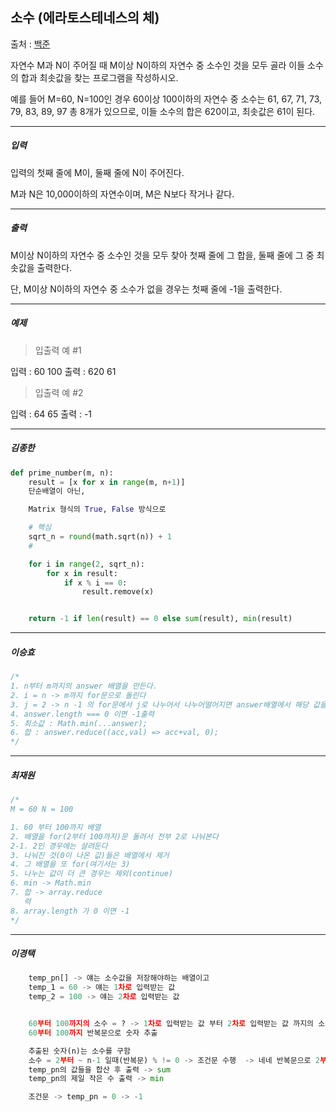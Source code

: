 ## 소수 (에라토스테네스의 체)

출처 : [백준](https://www.acmicpc.net/problem/2581)

자연수 M과 N이 주어질 때 M이상 N이하의 자연수 중 소수인 것을 모두 골라 이들 소수의 합과 최솟값을 찾는 프로그램을 작성하시오.

예를 들어 M=60, N=100인 경우 60이상 100이하의 자연수 중 소수는 61, 67, 71, 73, 79, 83, 89, 97 총 8개가 있으므로, 이들 소수의 합은 620이고, 최솟값은 61이 된다.

---

##### 입력

입력의 첫째 줄에 M이, 둘째 줄에 N이 주어진다.

M과 N은 10,000이하의 자연수이며, M은 N보다 작거나 같다.

---

##### 출력

M이상 N이하의 자연수 중 소수인 것을 모두 찾아 첫째 줄에 그 합을, 둘째 줄에 그 중 최솟값을 출력한다.

단, M이상 N이하의 자연수 중 소수가 없을 경우는 첫째 줄에 -1을 출력한다.

---

##### 예제

> 입출력 예 #1

입력 : 60 100
출력 : 620 61

> 입출력 예 #2

입력 : 64 65
출력 : -1

---

##### 김종한

```python
def prime_number(m, n):
    result = [x for x in range(m, n+1)]
    단순배열이 아닌,

    Matrix 형식의 True, False 방식으로

    # 핵심
    sqrt_n = round(math.sqrt(n)) + 1
    #

    for i in range(2, sqrt_n):
        for x in result:
            if x % i == 0:
                result.remove(x)


    return -1 if len(result) == 0 else sum(result), min(result)

```

---

##### 이승효

```javascript
/*
1. n부터 m까지의 answer 배열을 만든다.
2. i = n -> m까지 for문으로 돌린다
3. j = 2 -> n -1 의 for문에서 j로 나누어서 나누어떨어지면 answer배열에서 해당 값을 삭제 & continue
4. answer.length === 0 이면 -1출력
5. 최소값 : Math.min(...answer);
6. 합 : answer.reduce((acc,val) => acc+val, 0);
*/
```

---

##### 최재원

```javascript
/*
M = 60 N = 100

1. 60 부터 100까지 배열
2. 배열을 for(2부터 100까지)문 돌려서 전부 2로 나눠본다
2-1. 2인 경우에는 살려둔다
3. 나눠진 것(0이 나온 값)들은 배열에서 제거
4. 그 배열을 또 for(여기서는 3)
5. 나누는 값이 더 큰 경우는 제외(continue)
6. min -> Math.min
7. 합 -> array.reduce 
   력
8. array.length 가 0 이면 -1
*/
```

---

##### 이경택

```python
    temp_pn[] -> 얘는 소수값을 저장해야하는 배열이고
    temp_1 = 60 -> 얘는 1차로 입력받는 값
    temp_2 = 100 -> 얘는 2차로 입력받는 값


    60부터 100까지의 소수 = ? -> 1차로 입력받는 값 부터 2차로 입력받는 값 까지의 소수를 구해야하는데
    60부터 100까지 반복문으로 숫자 추출

    추출된 숫자(n)는 소수를 구함
    소수 = 2부터 ~ n-1 일때(반복문) % != 0 -> 조건문 수행  -> 네네 반복문으로 2부터 n-1 돌리고 조건문으로 나머지가 0이 아니면 소수니까 temp_pn 배열에 추가
    temp_pn의 값들을 합산 후 출력 -> sum
    temp_pn의 제일 작은 수 출력 -> min

    조건문 -> temp_pn = 0 -> -1

```
